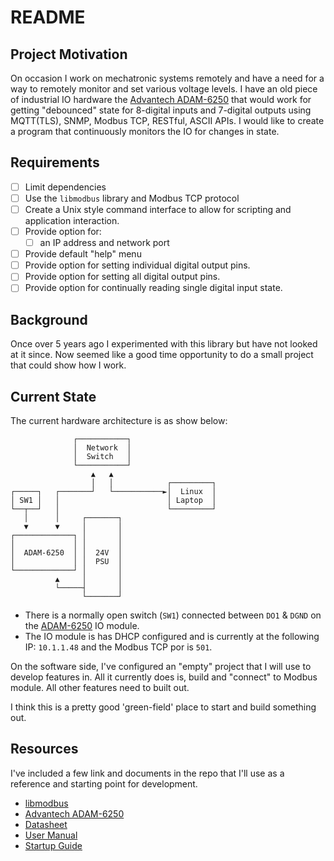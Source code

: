 # README



## Project Motivation
On occasion I work on mechatronic systems remotely and have a need for a way 
to remotely monitor and set various voltage levels. I have an old piece of 
industrial IO hardware the [Advantech ADAM-6250](https://www.advantech.com/en/products/7447e150-338d-402d-b5a1-c9ce6d98816e/adam-6250/mod_da940b26-501f-413e-bfbc-732fd7496782)
that would work for getting "debounced" state for 8-digital inputs and 
7-digital outputs using MQTT(TLS), SNMP, Modbus TCP, RESTful, ASCII APIs. 
I would like to create a program that continuously monitors the IO for changes in state. 

## Requirements

- [ ] Limit dependencies
- [ ] Use the `libmodbus` library and Modbus TCP protocol
- [ ] Create a Unix style command interface to allow for scripting and
application interaction.
- [ ] Provide option for:
    - [ ] an IP address and network port
- [ ] Provide default "help" menu
- [ ] Provide option for setting individual digital output pins.
- [ ] Provide option for setting all digital output pins.
- [ ] Provide option for continually reading single digital input state.

## Background

Once over 5 years ago I experimented with this library but have not looked 
at it since. Now seemed like a good time opportunity to do a small project 
that could show how I work. 

## Current State

The current hardware architecture is as show below:
```
              ┌───────────┐                   
              │  Network  │                   
              │  Switch   │                   
              └───────────┘                   
                  ▲   ▲                       
                  │   │            ┌─────────┐
┌─────┐   ┌───────┘   └───────────►│  Linux  │
│ SW1 │   │                        │ Laptop  │
└──┬──┘   │                        └─────────┘
   │      │     ┌───────┐                     
   ▼      ▼     │       │                     
┌─────────────┐ │       │                     
│             │ │       │                     
│  ADAM-6250  │ │  24V  │                     
│             │ │  PSU  │                     
└─────────────┘ │       │                     
          ▲     │       │                     
          └─────┤       │                     
                └───────┘                     
```
- There is a normally open switch (`SW1`) connected between `DO1` & `DGND`
on the [ADAM-6250]() IO module.
- The IO module is has DHCP configured and is currently at the following IP:
`10.1.1.48` and the Modbus TCP por is `501`. 

On the software side, I've configured an "empty" project that I will use to 
develop features in. All it currently does is, build and "connect" to Modbus 
module. All other features need to built out.

I think this is a pretty good 'green-field' place to start and build 
something out. 


## Resources

I've included a few link and documents in the repo that I'll use as a reference and starting point for development. 

- [libmodbus](https://libmodbus.org/)
- [Advantech ADAM-6250](https://www.advantech.com/en/products/7447e150-338d-402d-b5a1-c9ce6d98816e/adam-6250/mod_da940b26-501f-413e-bfbc-732fd7496782)
- [Datasheet](./resources/ADAM-6250/datasheets/ADAM-625020180910102029.pdf)
- [User Manual](./resources/ADAM-6250/Manuals/ADAM-6200_User_Manual_Ed_4.pdf)
- [Startup Guide](./resources/ADAM-6250/Manuals/ADAM-6250%20Startup%20Manual%20V1.0.pdf) 
